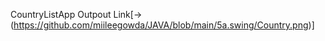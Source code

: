 CountryListApp Outpout Link[->(https://github.com/miileegowda/JAVA/blob/main/5a.swing/Country.png)]
